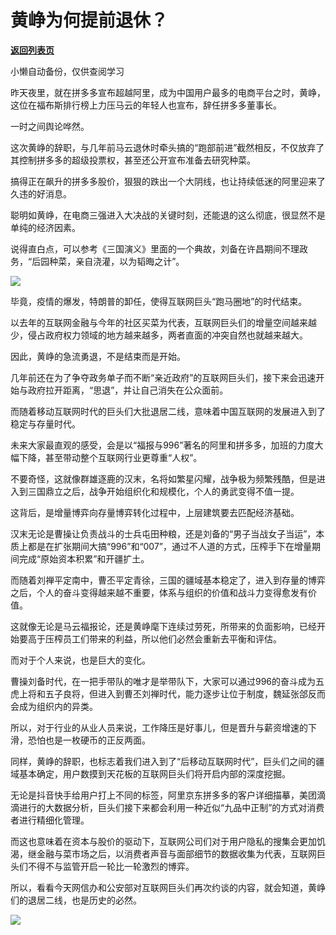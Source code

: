 # 黄峥为何提前退休？

[**返回列表页**](/gzh/政事堂2019)

小懒自动备份，仅供查阅学习

昨天夜里，就在拼多多宣布超越阿里，成为中国用户最多的电商平台之时，黄峥，这位在福布斯排行榜上力压马云的年轻人也宣布，辞任拼多多董事长。

  

一时之间舆论哗然。  

  

这次黄峥的辞职，与几年前马云退休时牵头搞的“跑部前进”截然相反，不仅放弃了其控制拼多多的超级投票权，甚至还公开宣布准备去研究种菜。  

  

搞得正在飙升的拼多多股价，狠狠的跌出一个大阴线，也让持续低迷的阿里迎来了久违的好消息。  

  

聪明如黄峥，在电商三强进入大决战的关键时刻，还能退的这么彻底，很显然不是单纯的经济因素。

  

说得直白点，可以参考《三国演义》里面的一个典故，刘备在许昌期间不理政务，“后园种菜，亲自浇灌，以为韬晦之计”。

  

![](https://mmbiz.qpic.cn/mmbiz_jpg/rxhS23yu8cPlVoF2lszE1dFxMIE3QsyIDKdibeVr4A0eQtf0lg49xe3gBB8qW8bBPHt252DLVA0YyT73pkZla4w/640?wx_fmt=jpeg)

  

毕竟，疫情的爆发，特朗普的卸任，使得互联网巨头“跑马圈地”的时代结束。

  

以去年的互联网金融与今年的社区买菜为代表，互联网巨头们的增量空间越来越少，侵占政府权力领域的地方越来越多，两者直面的冲突自然也就越来越大。

  

因此，黄峥的急流勇退，不是结束而是开始。

  

几年前还在为了争夺政务单子而不断“亲近政府”的互联网巨头们，接下来会迅速开始与政府拉开距离，“思退”，并让自己消失在公众面前。

  

而随着移动互联网时代的巨头们大批退居二线，意味着中国互联网的发展进入到了稳定与存量时代。

  

未来大家最直观的感受，会是以“福报与996”著名的阿里和拼多多，加班的力度大幅下降，甚至带动整个互联网行业更尊重“人权”。

  

不要奇怪，这就像群雄逐鹿的汉末，名将如繁星闪耀，战争极为频繁残酷，但是进入到三国鼎立之后，战争开始组织化和规模化，个人的勇武变得不值一提。

  

这背后，是增量博弈向存量博弈转化过程中，上层建筑要去匹配经济基础。  

  

汉末无论是曹操让负责战斗的士兵屯田种粮，还是刘备的“男子当战女子当运”，本质上都是在扩张期间大搞“996”和“007”，通过不人道的方式，压榨手下在增量期间完成“原始资本积累”和开疆扩土。  

  

而随着刘禅平定南中，曹丕平定青徐，三国的疆域基本稳定了，进入到存量的博弈之后，个人的奋斗变得越来越不重要，体系与组织的价值和战斗力变得愈发有价值。

  

这就像无论是马云福报论，还是黄峥麾下连续过劳死，所带来的负面影响，已经开始要高于压榨员工们带来的利益，所以他们必然会重新去平衡和评估。

  

而对于个人来说，也是巨大的变化。

  

曹操刘备时代，在一把手带队的唯才是举带队下，大家可以通过996的奋斗成为五虎上将和五子良将，但进入到曹丕刘禅时代，能力逐步让位于制度，魏延张郃反而会成为组织内的异类。

  

所以，对于行业的从业人员来说，工作降压是好事儿，但是晋升与薪资增速的下滑，恐怕也是一枚硬币的正反两面。

  

同样，黄峥的辞职，也标志着我们进入到了“后移动互联网时代”，巨头们之间的疆域基本确定，用户数摸到天花板的互联网巨头们将开启内部的深度挖掘。

  

无论是抖音快手给用户打上不同的标签，阿里京东拼多多的客户详细描摹，美团滴滴进行的大数据分析，巨头们接下来都会利用一种近似“九品中正制”的方式对消费者进行精细化管理。

  

而这也意味着在资本与股价的驱动下，互联网公司们对于用户隐私的搜集会更加饥渴，继金融与菜市场之后，以消费者声音与面部细节的数据收集为代表，互联网巨头们不得不与监管开启一轮比一轮激烈的博弈。

  

所以，看看今天网信办和公安部对互联网巨头们再次约谈的内容，就会知道，黄峥们的退居二线，也是历史的必然。

  

![](https://mmbiz.qpic.cn/mmbiz_jpg/rxhS23yu8cPp0iaKAfe0ZsWfgGcY72o9Nror8TicrtnlDsqzY7y4Kum4fM3X0FMEGlbvm9HvZUiaETSnLt4DHNLbQ/640?wx_fmt=jpeg)

